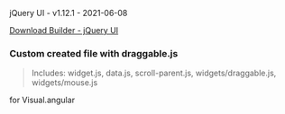 jQuery UI - v1.12.1 - 2021-06-08

[Download Builder - jQuery UI](https://jqueryui.com/download/)
### Custom created file with draggable.js
> Includes: widget.js, data.js, scroll-parent.js, widgets/draggable.js, widgets/mouse.js

for Visual.angular
